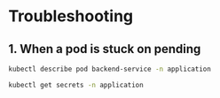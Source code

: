 # Troubleshooting

## 1. When a pod is stuck on pending

```bash
kubectl describe pod backend-service -n application
```

```bash
kubectl get secrets -n application
```
